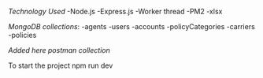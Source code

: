 *Technology Used*
-Node.js
-Express.js
-Worker thread
-PM2
-xlsx

*MongoDB collections*:
-agents
-users
-accounts
-policyCategories
-carriers
-policies

*Added here postman collection*

To start the project
npm run dev

